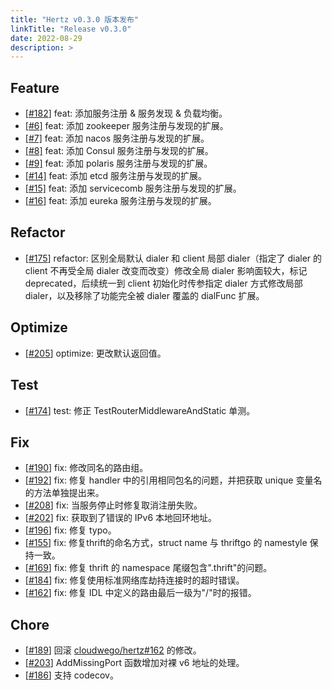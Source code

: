 ```yaml
---
title: "Hertz v0.3.0 版本发布"
linkTitle: "Release v0.3.0"
date: 2022-08-29
description: >
---
```


## Feature

* [[#182](https://github.com/cloudwego/hertz/pull/182)] feat: 添加服务注册 & 服务发现 & 负载均衡。
* [[#6]](https://github.com/hertz-contrib/registry/pull/6) feat: 添加  zookeeper 服务注册与发现的扩展。
* [[#7]](https://github.com/hertz-contrib/registry/pull/7) feat: 添加 nacos 服务注册与发现的扩展。
* [[#8]](https://github.com/hertz-contrib/registry/pull/8) feat: 添加 Consul 服务注册与发现的扩展。
* [[#9]](https://github.com/hertz-contrib/registry/pull/9) feat: 添加 polaris 服务注册与发现的扩展。
* [[#14]](https://github.com/hertz-contrib/registry/pull/14) feat: 添加 etcd 服务注册与发现的扩展。
* [[#15]](https://github.com/hertz-contrib/registry/pull/15) feat: 添加 servicecomb 服务注册与发现的扩展。
* [[#16]](https://github.com/hertz-contrib/registry/pull/16) feat: 添加 eureka 服务注册与发现的扩展。

## Refactor

* [[#175](https://github.com/cloudwego/hertz/pull/175)] refactor: 区别全局默认 dialer 和 client 局部 dialer（指定了 dialer 的 client 不再受全局 dialer 改变而改变）修改全局 dialer 影响面较大，标记 deprecated，后续统一到 client 初始化时传参指定 dialer 方式修改局部 dialer，以及移除了功能完全被 dialer 覆盖的 dialFunc 扩展。

## Optimize

* [[#205](https://github.com/cloudwego/hertz/pull/205)] optimize: 更改默认返回值。

## Test

* [[#174](https://github.com/cloudwego/hertz/pull/174)] test: 修正 TestRouterMiddlewareAndStatic 单测。

## Fix

* [[#190](https://github.com/cloudwego/hertz/pull/190)] fix: 修改同名的路由组。
* [[#192](https://github.com/cloudwego/hertz/pull/192)] fix: 修复 handler 中的引用相同包名的问题，并把获取 unique 变量名的方法单独提出来。
* [[#208](https://github.com/cloudwego/hertz/pull/208)] fix: 当服务停止时修复取消注册失败。
* [[#202](https://github.com/cloudwego/hertz/pull/202)] fix: 获取到了错误的 IPv6 本地回环地址。
* [[#196](https://github.com/cloudwego/hertz/pull/196)] fix: 修复 typo。
* [[#155](https://github.com/cloudwego/hertz/pull/155)] fix: 修复thrift的命名方式，struct name 与 thriftgo 的 namestyle 保持一致。
* [[#169](https://github.com/cloudwego/hertz/pull/169)] fix: 修复 thrift 的 namespace 尾缀包含".thrift"的问题。
* [[#184](https://github.com/cloudwego/hertz/pull/184)] fix: 修复使用标准网络库劫持连接时的超时错误。
* [[#162](https://github.com/cloudwego/hertz/pull/162)] fix: 修复 IDL 中定义的路由最后一级为"/"时的报错。

## Chore

* [[#189](https://github.com/cloudwego/hertz/pull/189)] 回滚 [cloudwego/hertz#162](https://github.com/cloudwego/hertz/pull/162) 的修改。
* [[#203](https://github.com/cloudwego/hertz/pull/203)] AddMissingPort 函数增加对裸 v6 地址的处理。
* [[#186](https://github.com/cloudwego/hertz/pull/186)] 支持 codecov。

